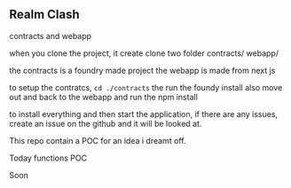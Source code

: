 ## Realm Clash

contracts and webapp

when you clone the project, it create clone two folder
contracts/
webapp/

the contracts is a foundry made project
the webapp is made from next js

to setup the contratcs, `cd ./contracts` the run the foundy install
also move out and back to the webapp and run the npm install

to install everything and then start the application, if there are any issues, create an issue on the github and it will be looked at.

This repo contain a POC for an idea i dreamt off.

Today functions POC

Soon
